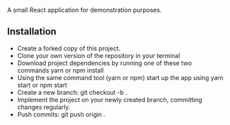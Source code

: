 A small React application for demonstration purposes. 

## Installation

 - Create a forked copy of this project.
 - Clone your own version of the repository in your terminal
 - Download project dependencies by running one of these two commands yarn or npm install
 - Using the same command tool (yarn or npm) start up the app using yarn start or npm start
 - Create a new branch: git checkout -b <firstName-lastName>.
 - Implement the project on your newly created <firstName-lastName> branch, committing changes regularly.
 - Push commits: git push origin <firstName-lastName>.
